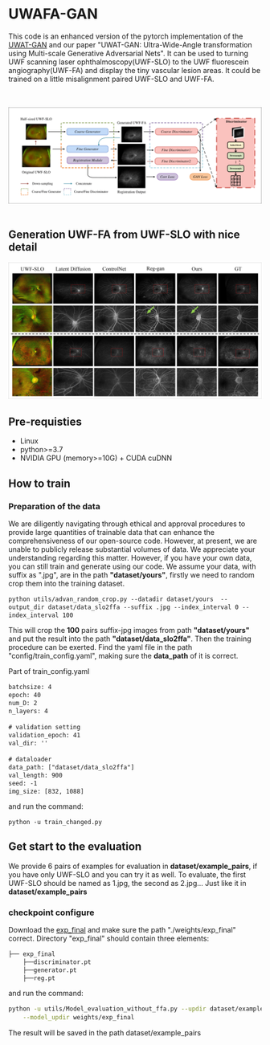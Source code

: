 # **UWAFA-GAN**
This code is an enhanced version of the pytorch implementation of the [UWAT-GAN](https://github.com/Tinysqua/UWAT-GAN) and our paper "UWAT-GAN: Ultra-Wide-Angle transformation using Multi-scale Generative Adversarial Nets". It can be used to turning UWF scanning laser ophthalmoscopy(UWF-SLO) to the UWF fluorescein angiography(UWF-FA) and display the tiny vascular lesion areas. It could be trained on a little misalignment paired UWF-SLO and UWF-FA. 

<br><br>
![](./asset/TMI_overall_architecture-1.png)
<br><br>

## Generation UWF-FA from UWF-SLO with nice detail 
![](asset/UWFAF-GAN_visual_comparison_page-0001.jpg)

## Pre-requisties
- Linux
- python>=3.7
- NVIDIA GPU (memory>=10G) + CUDA cuDNN

## How to train
### Preparation of the data
We are diligently navigating through ethical and approval procedures to provide large quantities of trainable data that can enhance the comprehensiveness of our open-source code. However, at present, we are unable to publicly release substantial volumes of data. We appreciate your understanding regarding this matter.
However, if you have your own data, you can still train and generate using our code.
We assume your data, with suffix as ".jpg", are in the path **"dataset/yours"**, firstly we need to random crop them into the training dataset. 
```
python utils/advan_random_crop.py --datadir dataset/yours  --output_dir dataset/data_slo2ffa --suffix .jpg --index_interval 0 --index_interval 100 
```
This will crop the **100** pairs suffix-jpg images from path **"dataset/yours"** and put the result into the path **"dataset/data_slo2ffa"**. Then the training procedure can be exerted. Find the yaml file in the path "config/train_config.yaml", making sure the **data_path** of it is correct. 

Part of train_config.yaml
```
batchsize: 4
epoch: 40
num_D: 2
n_layers: 4

# validation setting
validation_epoch: 41
val_dir: ''

# dataloader
data_path: ["dataset/data_slo2ffa"]
val_length: 900
seed: -1 
img_size: [832, 1088]
```

and run the command:
```
python -u train_changed.py
```

## Get start to the evaluation 
We provide 6 pairs of examples for evaluation in **dataset/example_pairs**, if you have only UWF-SLO and you can try it as well. To evaluate, the first UWF-SLO should be named as 1.jpg, the second as 2.jpg... Just like it in **dataset/example_pairs**
### checkpoint configure
Download the [exp_final](https://drive.google.com/drive/folders/1_Ax2anHkz2CfKJu68UXNNDQ-c7PShIpe?usp=sharing) and make sure the path "./weights/exp_final" correct. Directory "exp_final" should contain three elements:
```
├── exp_final
    ├──discriminator.pt
    ├──generator.pt
    ├──reg.pt
``` 

and run the command:
``` bash
python -u utils/Model_evaluation_without_ffa.py --updir dataset/example_pairs \
    --model_updir weights/exp_final
```

The result will be saved in the path dataset/example_pairs 